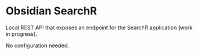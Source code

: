# Obsidian SearchR

Local REST API that exposes an endpoint for the SearchR application (work in progress).

No configuration needed.
